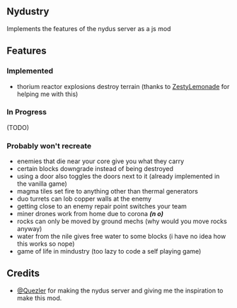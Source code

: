 ## Nydustry
Implements the features of the nydus server as a js mod

## Features
### Implemented
- thorium reactor explosions destroy terrain (thanks to [ZestyLemonade](https://github.com/sample-text-here) for helping me with this)

### In Progress
(TODO)

### Probably won't recreate
- enemies that die near your core give you what they carry
- certain blocks downgrade instead of being destroyed
- using a door also toggles the doors next to it (already implemented in the vanilla game)
- magma tiles set fire to anything other than thermal generators
- duo turrets can lob copper walls at the enemy
- getting close to an enemy repair point switches your team
- miner drones work from home due to corona ***(n o)***
- rocks can only be moved by ground mechs (why would you move rocks anyway)
- water from the nile gives free water to some blocks (i have no idea how this works so nope)
- game of life in mindustry (too lazy to code a self playing game)

## Credits
- [@Quezler](https://github.com/Quezler) for making the nydus server and giving me the inspiration to make this mod.
